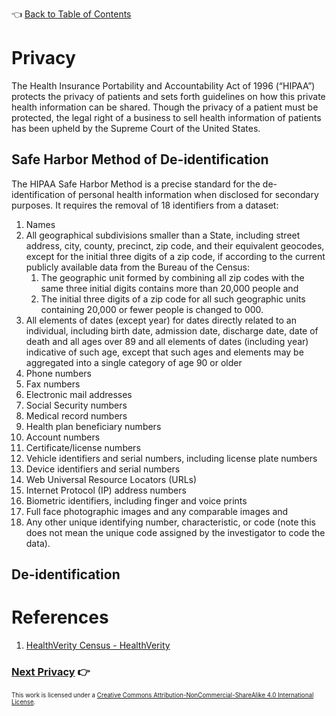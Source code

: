 👈 [Back to Table of Contents](../README.md#Whitepaper)

# Privacy

The Health Insurance Portability and Accountability Act of 1996 (“HIPAA”) protects the privacy of patients and sets forth guidelines on how this private health information can be shared.  Though the privacy of a patient must be protected, the legal right of a business to sell health information of patients has been upheld by the Supreme Court of the United States.

## Safe Harbor Method of De-identification

The HIPAA Safe Harbor Method is a precise standard for the de-identification of personal health information when
disclosed for secondary purposes.  It requires the removal of 18 identifiers from a dataset:

1. Names
2. All geographical subdivisions smaller than a State, including street address, city, county, precinct, zip code, and their equivalent geocodes, except for the initial three digits of a zip code, if according to the current publicly available data from the Bureau of the Census:
    1. The geographic unit formed by combining all zip codes with the same three initial digits contains more than 20,000 people and
    2. The initial three digits of a zip code for all such geographic units containing 20,000 or fewer people is changed to 000.
3. All elements of dates (except year) for dates directly related to an individual, including birth date, admission date, discharge date, date of death and all ages over 89 and all elements of dates (including year) indicative of such age, except that such ages and elements may be aggregated into a single category of age 90 or older
4. Phone numbers
5. Fax numbers
6. Electronic mail addresses
7. Social Security numbers
8. Medical record numbers
9. Health plan beneficiary numbers
10. Account numbers
11. Certificate/license numbers
12. Vehicle identifiers and serial numbers, including license plate numbers
13. Device identifiers and serial numbers
14. Web Universal Resource Locators (URLs)
15. Internet Protocol (IP) address numbers
16. Biometric identifiers, including finger and voice prints
17. Full face photographic images and any comparable images and
18. Any other unique identifying number, characteristic, or code (note this does not mean the unique code assigned by the investigator to code the data).

## De-identification




# References

1. [HealthVerity Census - HealthVerity](https://healthverity.com/solutions/healthverity-census/)

### [Next Privacy](./10-ecosystem.md) 👉

<sub><sub>
This work is licensed under a <a rel="license" href="http://creativecommons.org/licenses/by-nc-sa/4.0/">Creative Commons Attribution-NonCommercial-ShareAlike 4.0 International License</a>.
</sub></sub>
